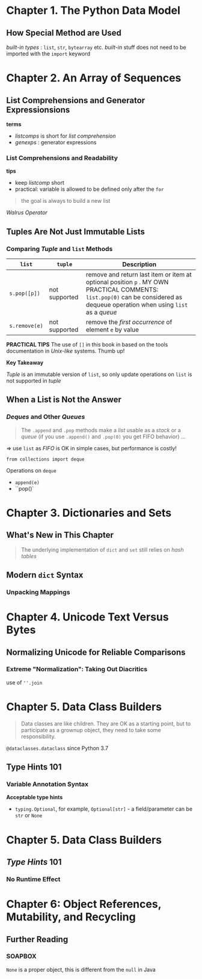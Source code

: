 # Chapter 1. The Python Data Model
## How Special Method are Used
*built-in types* : `list`, `str`, `bytearray` etc. *built-in* stuff does not need to be imported with the `import` keyword

# Chapter 2. An Array of Sequences
## List Comprehensions and Generator Expressionsions
**terms**
* *listcomps* is short for *list comprehension*
* *genexps* : generator expressions

### List Comprehensions and Readability
**tips**
* keep *listcomp* short
* practical: variable is allowed to be defined only after the `for`

> the goal is always to build a new list

*Walrus Operator*

## Tuples Are Not Just Immutable Lists
### Comparing *Tuple* and `list` Methods
 `list`       | `tuple`         | Description
--------------|-----------------|-------------------------------------------------------------------------------------------------------------------------------------------------------------------------------
`s.pop([p])`  | not supported   | remove and return last item or item at optional position `p` . MY OWN PRACTICAL COMMENTS: `list.pop(0)` can be considered as dequeue operation when using `list` as a *queue*
`s.remove(e)` | not supported   | remove the *first occurrence* of element `e` by value

**PRACTICAL TIPS**
The use of `[]` in this book in based on the tools documentation in *Unix-like* systems. Thumb up!

**Key Takeaway**

*Tuple* is an immutable version of `list`, so only update operations on `list` is not supported in *tuple*

## When a List is Not the Answer
### *Deques* and Other *Queues*
> The `.append` and `.pop` methods make a *list* usable as a *stack* or a *queue* (if you use `.append()` and `.pop(0)` you get FIFO behavior) ...

=> use `list` as *FIFO* is OK in simple cases, but performance is costly!

`from collections import deque`

Operations on `deque`

* `append(e)`
* ``pop()`

# Chapter 3. Dictionaries and Sets
## What's New in This Chapter
> The underlying implementation of `dict` and `set` still relies on *hash tables*
## Modern `dict` Syntax
### Unpacking Mappings

# Chapter 4. Unicode Text Versus Bytes
## Normalizing Unicode for Reliable Comparisons
### Extreme "Normalization": Taking Out Diacritics
use of `''.join`
# Chapter 5. Data Class Builders
> Data classes are like children. They are OK as a starting point, but to participate as a grownup object, they need to take some responsibility.

`@dataclasses.dataclass` since Python 3.7

## Type Hints 101
### Variable Annotation Syntax

**Acceptable type hints**

* `typing.Optional`, for example, `Optional[str]` - a field/parameter can be `str` or `None`


# Chapter 5. Data Class Builders
## *Type Hints* 101
### No Runtime Effect


# Chapter 6: Object References, Mutability, and Recycling
## Further Reading
### SOAPBOX
`None` is a proper object, this is different from the `null` in Java
